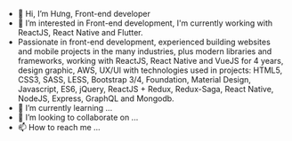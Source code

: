 - 👋 Hi, I’m Hưng, Front-end developer
- 👀 I’m interested in Front-end development, I'm currently working with ReactJS, React Native and Flutter.
- Passionate in front-end development, experienced building websites and mobile projects in the many industries, plus modern libraries and frameworks, working with ReactJS, React Native and VueJS for 4 years, design graphic, AWS, UX/UI with technologies used in projects: HTML5, CSS3, SASS, LESS, Bootstrap 3/4, Foundation, Material Design, Javascript, ES6, jQuery, ReactJS + Redux, Redux-Saga, React Native, NodeJS, Express, GraphQL and Mongodb.
- 🌱 I’m currently learning ...
- 💞️ I’m looking to collaborate on ...
- 📫 How to reach me ...

<!---
hungnm11/hungnm11 is a ✨ special ✨ repository because its `README.md` (this file) appears on your GitHub profile.
You can click the Preview link to take a look at your changes.
--->
